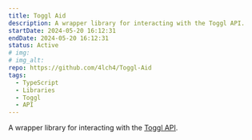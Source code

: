 ```yaml
---
title: Toggl Aid
description: A wrapper library for interacting with the Toggl API.
startDate: 2024-05-20 16:12:31
endDate: 2024-05-20 16:12:31
status: Active
# img:
# img_alt:
repo: https://github.com/4lch4/Toggl-Aid
tags:
  - TypeScript
  - Libraries
  - Toggl
  - API
---
```


A wrapper library for interacting with the [Toggl API][0].

[0]: https://engineering.toggl.com/docs
